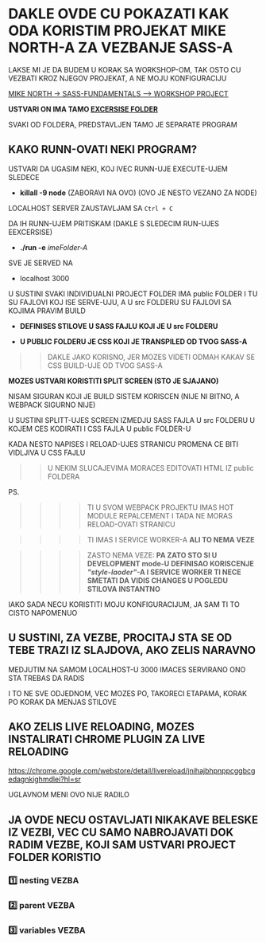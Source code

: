 # DAKLE OVDE CU POKAZATI KAK ODA KORISTIM PROJEKAT MIKE NORTH-A ZA VEZBANJE SASS-A

LAKSE MI JE DA BUDEM U KORAK SA WORKSHOP-OM, TAK OSTO CU VEZBATI KROZ NJEGOV PROJEKAT, A NE MOJU KONFIGURACIJU

[MIKE NORTH -> SASS-FUNDAMENTALS --> WORKSHOP PROJECT](https://github.com/mike-works/sass-fundamentals)

**USTVARI ON IMA TAMO [EXCERSISE FOLDER](https://github.com/mike-works/sass-fundamentals/tree/master/exercises)**

SVAKI OD FOLDERA, PREDSTAVLJEN TAMO JE SEPARATE PROGRAM

## KAKO RUNN-OVATI NEKI PROGRAM?

USTVARI DA UGASIM NEKI, KOJ IVEC RUNN-UJE EXECUTE-UJEM SLEDECE

- **killall -9 node** (ZABORAVI NA OVO) (OVO JE NESTO VEZANO ZA NODE)

LOCALHOST SERVER ZAUSTAVLJAM SA `Ctrl + C`

DA IH RUNN-UJEM PRITISKAM (DAKLE S SLEDECIM RUN-UJES EEXCERSISE)

- **./run -e** *imeFolder-A*

SVE JE SERVED NA

- localhost 3000

U SUSTINI SVAKI INDIVIDUALNI PROJECT FOLDER IMA public FOLDER I TU SU FAJLOVI KOJ ISE SERVE-UJU, A U src FOLDERU SU FAJLOVI SA KOJIMA PRAVIM BUILD

- **DEFINISES STILOVE U SASS FAJLU KOJI JE U src FOLDERU**

- **U PUBLIC FOLDERU JE CSS KOJI JE TRANSPILED OD TVOG SASS-A**

>> DAKLE JAKO KORISNO, JER MOZES VIDETI ODMAH KAKAV SE CSS BUILD-UJE OD TVOG SASS-A

**MOZES USTVARI KORISTITI SPLIT SCREEN (STO JE SJAJANO)**

NISAM SIGURAN KOJI JE BUILD SISTEM KORISCEN (NIJE NI BITNO, A WEBPACK SIGURNO NIJE)

U SUSTINI SPLITT-UJES SCREEN IZMEDJU SASS FAJLA U src FOLDERU U KOJEM CES KODIRATI I CSS FAJLA U public FOLDER-U

KADA NESTO NAPISES I RELOAD-UJES STRANICU PROMENA CE BITI VIDLJIVA U CSS FAJLU

>> U NEKIM SLUCAJEVIMA MORACES EDITOVATI HTML IZ public FOLDERA

PS.

>>>> TI U SVOM WEBPACK PROJEKTU IMAS HOT MODULE REPALCEMENT I TADA NE MORAS RELOAD-OVATI STRANICU

>>>> TI IMAS I SERVICE WORKER-A **ALI TO NEMA VEZE**

>>>> ZASTO NEMA VEZE: **PA ZATO STO SI U DEVELOPMENT mode-U DEFINISAO KORISCENJE *"style-laoder"*-A I SERVICE WORKER TI NECE SMETATI DA VIDIS CHANGES U POGLEDU STILOVA INSTANTNO**

IAKO SADA NECU KORISTITI MOJU KONFIGURACIJUM, JA SAM TI TO CISTO NAPOMENUO

## U SUSTINI, ZA VEZBE, PROCITAJ STA SE OD TEBE TRAZI IZ SLAJDOVA, AKO ZELIS NARAVNO

MEDJUTIM NA SAMOM LOCALHOST-U 3000 IMACES SERVIRANO ONO STA TREBAS DA RADIS

I TO NE SVE ODJEDNOM, VEC MOZES PO, TAKORECI ETAPAMA, KORAK PO KORAK DA MENJAS STILOVE

## AKO ZELIS LIVE RELOADING, MOZES INSTALIRATI CHROME PLUGIN ZA LIVE RELOADING

<https://chrome.google.com/webstore/detail/livereload/jnihajbhpnppcggbcgedagnkighmdlei?hl=sr>

UGLAVNOM MENI OVO NIJE RADILO

## JA OVDE NECU OSTAVLJATI NIKAKAVE BELESKE IZ VEZBI, VEC CU SAMO NABROJAVATI DOK RADIM VEZBE, KOJI SAM USTVARI PROJECT FOLDER KORISTIO

### :one: nesting VEZBA

### :two: parent VEZBA

### :three: variables VEZBA
